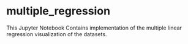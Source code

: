 # multiple_regression
This Jupyter Notebook Contains implementation of the multiple linear regression visualization of the datasets.
